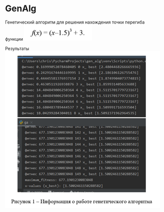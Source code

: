# GenAlg
Генетический алгоритм для решения нахождения точки перегиба функции 
![Иллюстрация к проекту](https://github.com/novkri/GenAlg/blob/master/img/Аннотация%202020-05-27%20202049.png)

Результаты
![Иллюстрация к проекту](https://github.com/novkri/GenAlg/blob/master/img/Аннотация%202020-05-27%20202107.png)
